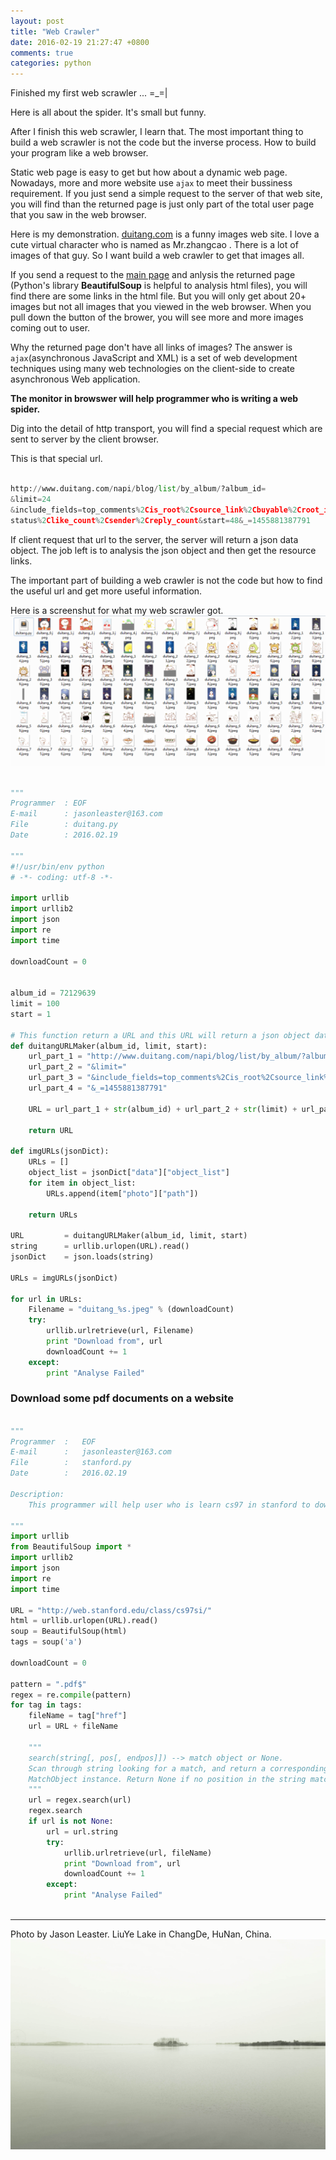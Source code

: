 ```yaml
---
layout: post
title: "Web Crawler"
date: 2016-02-19 21:27:47 +0800
comments: true
categories: python
---
```


Finished my first web scrawler ... =\_=|

Here is all about the spider. It's small but funny.

After I finish this web scrawler, I learn that. The most important thing to build a web scrawler is not the code but the inverse process. How to build your program like a web browser.

Static web page is easy to get but how about a dynamic web page. Nowadays, more and more website use `ajax` to meet their bussiness requirement. If you just send a simple request to the server of that web site, you will find than the returned page is just only part of the total user page that you saw in the web browser.

<!-- more -->

Here is my demonstration.
[duitang.com](www.duitang.com) is a funny images web site. I love a cute virtual character who is named as Mr.zhangcao . There is a lot of images of that guy. So I want build a web crawler to get that images all.

If you send a request to the [main page](http://www.duitang.com/album/56759353) and anlysis the returned page (Python's library **BeautifulSoup** is helpful to analysis html files), you will find there are some links in the html file. But you will only get about 20+ images but not all images that you viewed in the web browser. When you pull down the button of the brower, you will see more and more images coming out to user.

Why the returned page don't have all links of images? The answer is `ajax`(asynchronous JavaScript and XML) is a set of web development techniques using many web technologies on the client-side to create asynchronous Web application.

**The monitor in browswer will help programmer who is writing a web spider.**

Dig into the detail of http transport, you will find a special request which are sent to server by the client browser.

This is that special url.

``` python

http://www.duitang.com/napi/blog/list/by_album/?album_id=
&limit=24
&include_fields=top_comments%2Cis_root%2Csource_link%2Cbuyable%2Croot_id%2C
status%2Clike_count%2Csender%2Creply_count&start=48&_=1455881387791

```

If client request that url to the server, the server will return a json data object. The job left is to analysis the json object and then get the resource links.

The important part of building a web crawler is not the code but how to find the useful url and get more useful information.

Here is a screenshut for what my web scrawler got.
![images](/images/img_for_2016_02_19/screenshut.png)


``` python

"""
Programmer 	: EOF
E-mail 		: jasonleaster@163.com
File        : duitang.py
Date        : 2016.02.19

"""
#!/usr/bin/env python
# -*- coding: utf-8 -*-
 
import urllib
import urllib2
import json
import re
import time
 
downloadCount = 0


album_id = 72129639
limit = 100
start = 1

# This function return a URL and this URL will return a json object data.
def duitangURLMaker(album_id, limit, start):
    url_part_1 = "http://www.duitang.com/napi/blog/list/by_album/?album_id="
    url_part_2 = "&limit="
    url_part_3 = "&include_fields=top_comments%2Cis_root%2Csource_link%2Cbuyable%2Croot_id%2Cstatus%2Clike_count%2Csender%2Creply_count&start="
    url_part_4 = "&_=1455881387791"

    URL = url_part_1 + str(album_id) + url_part_2 + str(limit) + url_part_3 + str(start) + url_part_4

    return URL

def imgURLs(jsonDict):
	URLs = []
	object_list = jsonDict["data"]["object_list"]
	for item in object_list:
		URLs.append(item["photo"]["path"])

	return URLs

URL 		= duitangURLMaker(album_id, limit, start)
string 		= urllib.urlopen(URL).read()
jsonDict 	= json.loads(string)

URLs = imgURLs(jsonDict)

for url in URLs:
    Filename = "duitang_%s.jpeg" % (downloadCount)
    try:
        urllib.urlretrieve(url, Filename)
        print "Download from", url
        downloadCount += 1
    except:
        print "Analyse Failed"

```

### Download some pdf documents on a website


``` python

"""
Programmer 	:   EOF
E-mail 		:   jasonleaster@163.com
File        :   stanford.py
Date        :   2016.02.19

Description:
	This programmer will help user who is learn cs97 in stanford to download some pdf material in the website.

"""
import urllib
from BeautifulSoup import *
import urllib2
import json
import re
import time
 
URL = "http://web.stanford.edu/class/cs97si/"
html = urllib.urlopen(URL).read()
soup = BeautifulSoup(html)
tags = soup('a')

downloadCount = 0

pattern = ".pdf$"
regex = re.compile(pattern)
for tag in tags:
    fileName = tag["href"]
    url = URL + fileName
    
    """
    search(string[, pos[, endpos]]) --> match object or None.
    Scan through string looking for a match, and return a corresponding
    MatchObject instance. Return None if no position in the string matches.
    """
    url = regex.search(url)
    regex.search
    if url is not None:
        url = url.string
        try:
            urllib.urlretrieve(url, fileName)
            print "Download from", url
            downloadCount += 1
        except:
            print "Analyse Failed"
 

```


-------
Photo by Jason Leaster. LiuYe Lake in ChangDe, HuNan, China.
![images](/images/img_for_2016_02_19/liuyehu.jpg)
